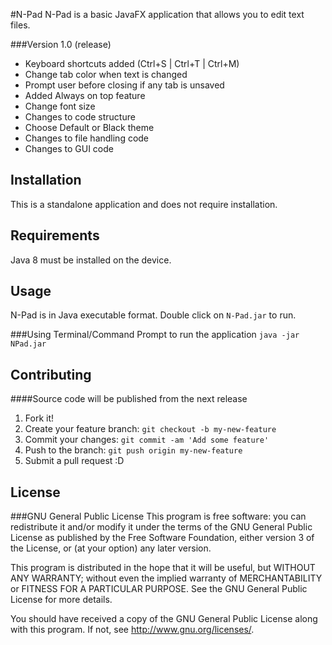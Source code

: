 #N-Pad
N-Pad is a basic JavaFX application that allows you to edit text files.

###Version 1.0 (release)
* Keyboard shortcuts added (Ctrl+S | Ctrl+T | Ctrl+M)
* Change tab color when text is changed
* Prompt user before closing if any tab is unsaved
* Added Always on top feature
* Change font size
* Changes to code structure
* Choose Default or Black theme
* Changes to file handling code
* Changes to GUI code

## Installation
This is a standalone application and does not require installation.

## Requirements
Java 8 must be installed on the device.

## Usage
N-Pad is in Java executable format. Double click on ```N-Pad.jar``` to run.

###Using Terminal/Command Prompt to run the application
```java -jar NPad.jar```

## Contributing
####Source code will be published from the next release
1. Fork it!
2. Create your feature branch: `git checkout -b my-new-feature`
3. Commit your changes: `git commit -am 'Add some feature'`
4. Push to the branch: `git push origin my-new-feature`
5. Submit a pull request :D

## License
###GNU General Public License
This program is free software: you can redistribute it and/or modify
it under the terms of the GNU General Public License as published by
the Free Software Foundation, either version 3 of the License, or
(at your option) any later version.

This program is distributed in the hope that it will be useful,
but WITHOUT ANY WARRANTY; without even the implied warranty of
MERCHANTABILITY or FITNESS FOR A PARTICULAR PURPOSE.  See the
GNU General Public License for more details.

You should have received a copy of the GNU General Public License
along with this program.  If not, see <http://www.gnu.org/licenses/>.